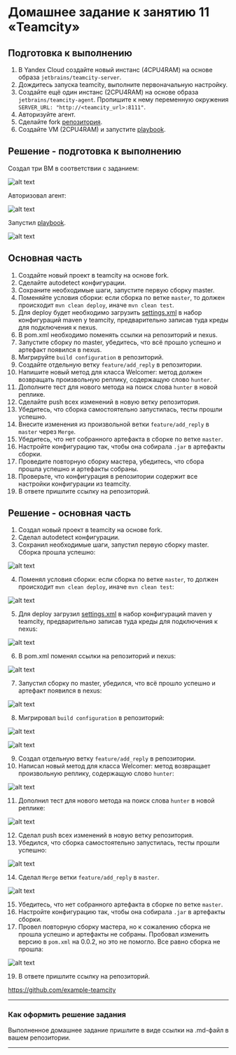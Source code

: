 # Домашнее задание к занятию 11 «Teamcity» 

## Подготовка к выполнению

1. В Yandex Cloud создайте новый инстанс (4CPU4RAM) на основе образа `jetbrains/teamcity-server`.
2. Дождитесь запуска teamcity, выполните первоначальную настройку.
3. Создайте ещё один инстанс (2CPU4RAM) на основе образа `jetbrains/teamcity-agent`. Пропишите к нему переменную окружения `SERVER_URL: "http://<teamcity_url>:8111"`.
4. Авторизуйте агент.
5. Сделайте fork [репозитория](https://github.com/aragastmatb/example-teamcity).
6. Создайте VM (2CPU4RAM) и запустите [playbook](./infrastructure).

## Решение - подготовка к выполнению

Создал три ВМ в соответствии с заданием:

![alt text](https://github.com/artmur1/19-05-teamcity-hw/blob/main/img/19-05-01-01-hw.png)

Авторизовал агент:

![alt text](https://github.com/artmur1/19-05-teamcity-hw/blob/main/img/19-05-01-02-hw.png)

Запустил [playbook](./infrastructure).

![alt text](https://github.com/artmur1/19-05-teamcity-hw/blob/main/img/19-05-01-04-hw.png)

## Основная часть

1. Создайте новый проект в teamcity на основе fork.
2. Сделайте autodetect конфигурации.
3. Сохраните необходимые шаги, запустите первую сборку master.
4. Поменяйте условия сборки: если сборка по ветке `master`, то должен происходит `mvn clean deploy`, иначе `mvn clean test`.
5. Для deploy будет необходимо загрузить [settings.xml](./teamcity/settings.xml) в набор конфигураций maven у teamcity, предварительно записав туда креды для подключения к nexus.
6. В pom.xml необходимо поменять ссылки на репозиторий и nexus.
7. Запустите сборку по master, убедитесь, что всё прошло успешно и артефакт появился в nexus.
8. Мигрируйте `build configuration` в репозиторий.
9. Создайте отдельную ветку `feature/add_reply` в репозитории.
10. Напишите новый метод для класса Welcomer: метод должен возвращать произвольную реплику, содержащую слово `hunter`.
11. Дополните тест для нового метода на поиск слова `hunter` в новой реплике.
12. Сделайте push всех изменений в новую ветку репозитория.
13. Убедитесь, что сборка самостоятельно запустилась, тесты прошли успешно.
14. Внесите изменения из произвольной ветки `feature/add_reply` в `master` через `Merge`.
15. Убедитесь, что нет собранного артефакта в сборке по ветке `master`.
16. Настройте конфигурацию так, чтобы она собирала `.jar` в артефакты сборки.
17. Проведите повторную сборку мастера, убедитесь, что сбора прошла успешно и артефакты собраны.
18. Проверьте, что конфигурация в репозитории содержит все настройки конфигурации из teamcity.
19. В ответе пришлите ссылку на репозиторий.

## Решение - основная часть

1. Создал новый проект в teamcity на основе fork.
2. Сделал autodetect конфигурации.
3. Сохранил необходимые шаги, запустил первую сборку master. Сборка прошла успешно:

![alt text](https://github.com/artmur1/19-05-teamcity-hw/blob/main/img/19-05-01-05-hw.png)

4. Поменял условия сборки: если сборка по ветке `master`, то должен происходит `mvn clean deploy`, иначе `mvn clean test`:

![alt text](https://github.com/artmur1/19-05-teamcity-hw/blob/main/img/19-05-01-06-hw.png)

5. Для deploy загрузил [settings.xml](./teamcity/settings.xml) в набор конфигураций maven у teamcity, предварительно записав туда креды для подключения к nexus:

![alt text](https://github.com/artmur1/19-05-teamcity-hw/blob/main/img/19-05-01-07-hw.png)

6. В pom.xml поменял ссылки на репозиторий и nexus:

![alt text](https://github.com/artmur1/19-05-teamcity-hw/blob/main/img/19-05-01-08-hw.png)

7. Запустил сборку по master, убедился, что всё прошло успешно и артефакт появился в nexus:

![alt text](https://github.com/artmur1/19-05-teamcity-hw/blob/main/img/19-05-01-09-hw.png)

8. Мигрировал `build configuration` в репозиторий:

![alt text](https://github.com/artmur1/19-05-teamcity-hw/blob/main/img/19-05-01-095-hw.png)

![alt text](https://github.com/artmur1/19-05-teamcity-hw/blob/main/img/19-05-01-096-hw.png)

9. Создал отдельную ветку `feature/add_reply` в репозитории.
10. Написал новый метод для класса Welcomer: метод возвращает произвольную реплику, содержащую слово `hunter`:

![alt text](https://github.com/artmur1/19-05-teamcity-hw/blob/main/img/19-05-01-10-hw.png)

11. Дополнил тест для нового метода на поиск слова `hunter` в новой реплике:

![alt text](https://github.com/artmur1/19-05-teamcity-hw/blob/main/img/19-05-01-11-hw.png)

12. Сделал push всех изменений в новую ветку репозитория.
13. Убедился, что сборка самостоятельно запустилась, тесты прошли успешно:

![alt text](https://github.com/artmur1/19-05-teamcity-hw/blob/main/img/19-05-01-12-hw.png)

14. Сделал `Merge` ветки `feature/add_reply` в `master`.

![alt text](https://github.com/artmur1/19-05-teamcity-hw/blob/main/img/19-05-01-13-hw.png)

15. Убедитесь, что нет собранного артефакта в сборке по ветке `master`.
16. Настройте конфигурацию так, чтобы она собирала `.jar` в артефакты сборки.
17. Провел повторную сборку мастера, но к сожалению сборка не прошла успешно и артефакты не собраны. Пробовал изменить версию в `pom.xml` на 0.0.2, но это не помогло. Все равно сборка не прошла:

![alt text](https://github.com/artmur1/19-05-teamcity-hw/blob/main/img/19-05-01-14-hw.png)

19. В ответе пришлите ссылку на репозиторий.

https://github.com/example-teamcity

---

### Как оформить решение задания

Выполненное домашнее задание пришлите в виде ссылки на .md-файл в вашем репозитории.

---
